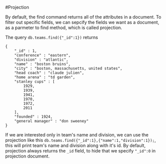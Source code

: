 #Projection

By default, the find command returns all of the attributes in a document. To filter out specific fields, we can sepcify the fields we want as a document, as a parmeter to find method,  which is called projection.

The query `db.teams.find({"_id":1})` returns

```
{
	"_id" : 1,
	"conference" : "eastern",
	"division" : "atlantic",
	"name" : "boston bruins",
	"city" : "boston, massachusetts, united states",
	"head coach" : "claude julien",
	"home arena" : "td garden",
	"stanley cups" : [
		1929,
		1939,
		1941,
		1970,
		1972,
		2011
	],
	"founded" : 1924,
	"general manager" : "don sweeney"
}
```

If we are interested only in team's name and division, we can use the projection like this
`db.teams.find({"_id":1},{"name":1,"division":1});`, this will print team's name and division along with it's id.  By default, projection always returns the `_id` field, to hide that we specify `"_id":0` in projection document.    

